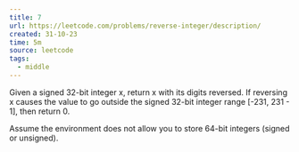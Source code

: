 ```yaml
---
title: 7
url: https://leetcode.com/problems/reverse-integer/description/
created: 31-10-23
time: 5m
source: leetcode
tags:
  - middle
---
```


Given a signed 32-bit integer x, return x with its digits reversed. If reversing x causes the value to go outside the signed 32-bit integer range [-231, 231 - 1], then return 0.

Assume the environment does not allow you to store 64-bit integers (signed or unsigned).